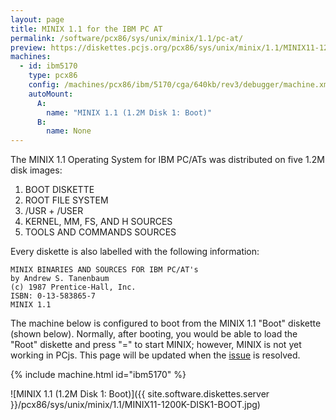 ```yaml
---
layout: page
title: MINIX 1.1 for the IBM PC AT
permalink: /software/pcx86/sys/unix/minix/1.1/pc-at/
preview: https://diskettes.pcjs.org/pcx86/sys/unix/minix/1.1/MINIX11-1200K-DISK1-BOOT.jpg
machines:
  - id: ibm5170
    type: pcx86
    config: /machines/pcx86/ibm/5170/cga/640kb/rev3/debugger/machine.xml
    autoMount:
      A:
        name: "MINIX 1.1 (1.2M Disk 1: Boot)"
      B:
        name: None
---
```


The MINIX 1.1 Operating System for IBM PC/ATs was distributed on five 1.2M disk images:

 1. BOOT DISKETTE
 2. ROOT FILE SYSTEM
 3. /USR + /USER
 4. KERNEL, MM, FS, AND H SOURCES
 5. TOOLS AND COMMANDS SOURCES

Every diskette is also labelled with the following information:

	MINIX BINARIES AND SOURCES FOR IBM PC/AT's
	by Andrew S. Tanenbaum
	(c) 1987 Prentice-Hall, Inc.
	ISBN: 0-13-583865-7
	MINIX 1.1

The machine below is configured to boot from the MINIX 1.1 "Boot" diskette (shown below).  Normally, after booting,
you would be able to load the "Root" diskette and press "=" to start MINIX; however, MINIX is not yet working in PCjs.
This page will be updated when the [issue](https://github.com/jeffpar/pcjs/issues/57) is resolved.

{% include machine.html id="ibm5170" %}

![MINIX 1.1 (1.2M Disk 1: Boot)]({{ site.software.diskettes.server }}/pcx86/sys/unix/minix/1.1/MINIX11-1200K-DISK1-BOOT.jpg)

